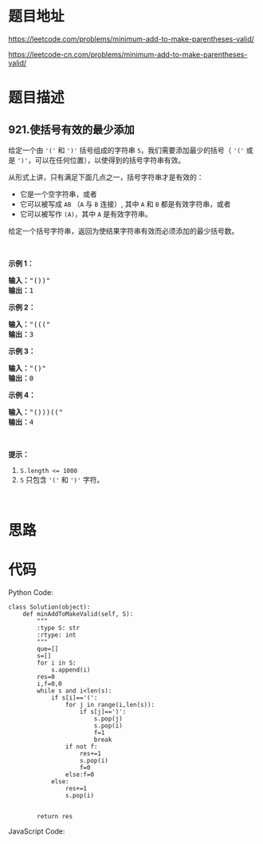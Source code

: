 # 题目地址
https://leetcode.com/problems/minimum-add-to-make-parentheses-valid/

https://leetcode-cn.com/problems/minimum-add-to-make-parentheses-valid/
# 题目描述
## 921.使括号有效的最少添加
<p>给定一个由&nbsp;<code>&#39;(&#39;</code>&nbsp;和&nbsp;<code>&#39;)&#39;</code>&nbsp;括号组成的字符串 <code>S</code>，我们需要添加最少的括号（ <code>&#39;(&#39;</code>&nbsp;或是&nbsp;<code>&#39;)&#39;</code>，可以在任何位置），以使得到的括号字符串有效。</p>

<p>从形式上讲，只有满足下面几点之一，括号字符串才是有效的：</p>

<ul>
	<li>它是一个空字符串，或者</li>
	<li>它可以被写成&nbsp;<code>AB</code>&nbsp;（<code>A</code>&nbsp;与&nbsp;<code>B</code>&nbsp;连接）, 其中&nbsp;<code>A</code> 和&nbsp;<code>B</code>&nbsp;都是有效字符串，或者</li>
	<li>它可以被写作&nbsp;<code>(A)</code>，其中&nbsp;<code>A</code>&nbsp;是有效字符串。</li>
</ul>

<p>给定一个括号字符串，返回为使结果字符串有效而必须添加的最少括号数。</p>

<p>&nbsp;</p>

<p><strong>示例 1：</strong></p>

<pre><strong>输入：</strong>&quot;())&quot;
<strong>输出：</strong>1
</pre>

<p><strong>示例 2：</strong></p>

<pre><strong>输入：</strong>&quot;(((&quot;
<strong>输出：</strong>3
</pre>

<p><strong>示例 3：</strong></p>

<pre><strong>输入：</strong>&quot;()&quot;
<strong>输出：</strong>0
</pre>

<p><strong>示例 4：</strong></p>

<pre><strong>输入：</strong>&quot;()))((&quot;
<strong>输出：</strong>4</pre>

<p>&nbsp;</p>

<p><strong>提示：</strong></p>

<ol>
	<li><code>S.length &lt;= 1000</code></li>
	<li><code>S</code> 只包含&nbsp;<code>&#39;(&#39;</code> 和&nbsp;<code>&#39;)&#39;</code>&nbsp;字符。</li>
</ol>

<p>&nbsp;</p>

# 思路

# 代码
Python Code:

```
class Solution(object):
    def minAddToMakeValid(self, S):
        """
        :type S: str
        :rtype: int
        """
        que=[]
        s=[]
        for i in S:
            s.append(i)
        res=0
        i,f=0,0
        while s and i<len(s):
            if s[i]=='(':
                for j in range(i,len(s)):
                    if s[j]==')':
                        s.pop(j)
                        s.pop(i)
                        f=1
                        break
                if not f:
                    res+=1
                    s.pop(i)
                    f=0
                else:f=0
            else:
                res+=1
                s.pop(i)
                
            
        return res
```
JavaScript Code:

```

```

